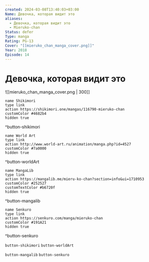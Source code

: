 ```yaml
---
created: 2024-03-08T13:40:03+03:00
Name: Девочка, которая видит это
aliases:
  - Девочка, которая видит это
  - Mieruko-chan
Status: defer
Type: manga
Rating: PG-13
Cover: "[[mieruko_chan_manga_cover.png]]"
Year: 2018
Episode: 14
---
```


# Девочка, которая видит это

![[mieruko_chan_manga_cover.png | 300]]

```button
name Shikimori
type link
action https://shikimori.one/mangas/116790-mieruko-chan
customColor #4682b4
hidden true
```
^button-shikimori

```button
name World Art
type link
action http://www.world-art.ru/animation/manga.php?id=4527
customColor #7a0000
hidden true
```
^button-worldArt

```button
name MangaLib
type link
action https://mangalib.me/mieru-ko-chan?section=info&ui=1710953
customColor #252527
customTextColor #b6720f
hidden true
```
^button-mangalib

```button
name Senkuro
type link
action https://senkuro.com/manga/mieruko-chan
customColor #191A21
hidden true
```
^button-senkuro

`button-shikimori` `button-worldArt` 

`button-mangalib` `button-senkuro`


